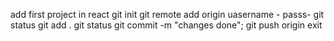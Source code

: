 add first project in react
git init
git remote add origin <url>
uasername -
passs-
git status
git add .
git status
git commit -m "changes done";
git push origin <your-branch-name>
exit
